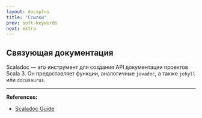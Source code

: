 ```yaml
---
layout: docsplus
title: "Ссылки"
prev: soft-keywords
next: extra
---
```


## Связующая документация

Scaladoc — это инструмент для создания API документации проектов Scala 3. 
Он предоставляет функции, аналогичные `javadoc`, а также `jekyll` или `docusaurus`.


---

**References:**
- [Scaladoc Guide](https://docs.scala-lang.org/scala3/guides/scaladoc/linking.html)
